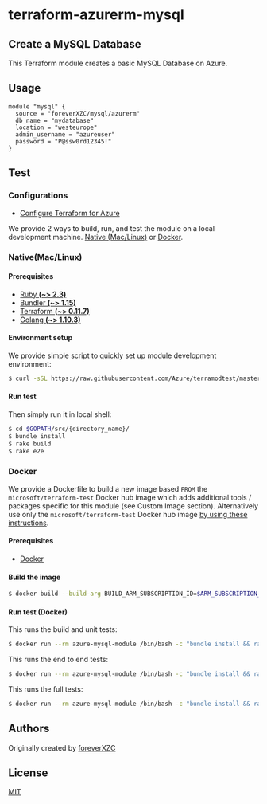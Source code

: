 # terraform-azurerm-mysql

## Create a MySQL Database

This Terraform module creates a basic MySQL Database on Azure.

## Usage

```hcl
module "mysql" {
  source = "foreverXZC/mysql/azurerm"
  db_name = "mydatabase"
  location = "westeurope"
  admin_username = "azureuser"
  password = "P@ssw0rd12345!"
}
```

## Test

### Configurations

- [Configure Terraform for Azure](https://docs.microsoft.com/en-us/azure/virtual-machines/linux/terraform-install-configure)

We provide 2 ways to build, run, and test the module on a local development machine.  [Native (Mac/Linux)](#native-maclinux) or [Docker](#docker).

### Native(Mac/Linux)

#### Prerequisites

- [Ruby **(~> 2.3)**](https://www.ruby-lang.org/en/downloads/)
- [Bundler **(~> 1.15)**](https://bundler.io/)
- [Terraform **(~> 0.11.7)**](https://www.terraform.io/downloads.html)
- [Golang **(~> 1.10.3)**](https://golang.org/dl/)

#### Environment setup

We provide simple script to quickly set up module development environment:

```sh
$ curl -sSL https://raw.githubusercontent.com/Azure/terramodtest/master/tool/env_setup.sh | sudo bash
```

#### Run test

Then simply run it in local shell:

```sh
$ cd $GOPATH/src/{directory_name}/
$ bundle install
$ rake build
$ rake e2e
```

### Docker

We provide a Dockerfile to build a new image based `FROM` the `microsoft/terraform-test` Docker hub image which adds additional tools / packages specific for this module (see Custom Image section).  Alternatively use only the `microsoft/terraform-test` Docker hub image [by using these instructions](https://github.com/Azure/terraform-test).

#### Prerequisites

- [Docker](https://www.docker.com/community-edition#/download)

#### Build the image

```sh
$ docker build --build-arg BUILD_ARM_SUBSCRIPTION_ID=$ARM_SUBSCRIPTION_ID --build-arg BUILD_ARM_CLIENT_ID=$ARM_CLIENT_ID --build-arg BUILD_ARM_CLIENT_SECRET=$ARM_CLIENT_SECRET --build-arg BUILD_ARM_TENANT_ID=$ARM_TENANT_ID -t azure-mysql-module .
```

#### Run test (Docker)

This runs the build and unit tests:

```sh
$ docker run --rm azure-mysql-module /bin/bash -c "bundle install && rake build"
```

This runs the end to end tests:

```sh
$ docker run --rm azure-mysql-module /bin/bash -c "bundle install && rake e2e"
```

This runs the full tests:

```sh
$ docker run --rm azure-mysql-module /bin/bash -c "bundle install && rake full"
```

## Authors

Originally created by [foreverXZC](http://github.com/foreverXZC)

## License

[MIT](LICENSE)
